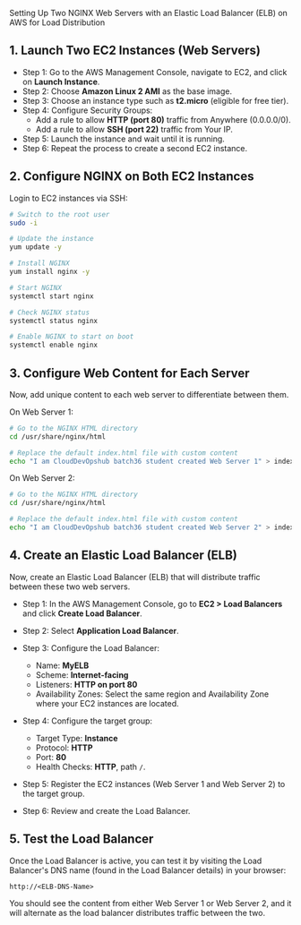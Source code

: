 Setting Up Two NGINX Web Servers with an Elastic Load Balancer (ELB) on AWS for Load Distribution

## 1. Launch Two EC2 Instances (Web Servers)

- Step 1: Go to the AWS Management Console, navigate to EC2, and click on **Launch Instance**.
- Step 2: Choose **Amazon Linux 2 AMI** as the base image.
- Step 3: Choose an instance type such as **t2.micro** (eligible for free tier).
- Step 4: Configure Security Groups:
  - Add a rule to allow **HTTP (port 80)** traffic from Anywhere (0.0.0.0/0).
  - Add a rule to allow **SSH (port 22)** traffic from Your IP.
- Step 5: Launch the instance and wait until it is running.
- Step 6: Repeat the process to create a second EC2 instance.


## 2. Configure NGINX on Both EC2 Instances

Login to EC2 instances via SSH:

```bash
# Switch to the root user
sudo -i

# Update the instance
yum update -y

# Install NGINX
yum install nginx -y

# Start NGINX
systemctl start nginx

# Check NGINX status
systemctl status nginx

# Enable NGINX to start on boot
systemctl enable nginx
```

## 3. Configure Web Content for Each Server

Now, add unique content to each web server to differentiate between them.

On Web Server 1:

```bash
# Go to the NGINX HTML directory
cd /usr/share/nginx/html

# Replace the default index.html file with custom content
echo "I am CloudDevOpshub batch36 student created Web Server 1" > index.html
```

On Web Server 2:

```bash
# Go to the NGINX HTML directory
cd /usr/share/nginx/html

# Replace the default index.html file with custom content
echo "I am CloudDevOpshub batch36 student created Web Server 2" > index.html
```

## 4. Create an Elastic Load Balancer (ELB)

Now, create an Elastic Load Balancer (ELB) that will distribute traffic between these two web servers.

- Step 1: In the AWS Management Console, go to **EC2 > Load Balancers** and click **Create Load Balancer**.
- Step 2: Select **Application Load Balancer**.
- Step 3: Configure the Load Balancer:
  - Name: **MyELB**
  - Scheme: **Internet-facing**
  - Listeners: **HTTP on port 80**
  - Availability Zones: Select the same region and Availability Zone where your EC2 instances are located.

- Step 4: Configure the target group:
  - Target Type: **Instance**
  - Protocol: **HTTP**
  - Port: **80**
  - Health Checks: **HTTP**, path `/`.

- Step 5: Register the EC2 instances (Web Server 1 and Web Server 2) to the target group.
- Step 6: Review and create the Load Balancer.

## 5. Test the Load Balancer

Once the Load Balancer is active, you can test it by visiting the Load Balancer's DNS name (found in the Load Balancer details) in your browser:

```
http://<ELB-DNS-Name>
```

You should see the content from either Web Server 1 or Web Server 2, and it will alternate as the load balancer distributes traffic between the two.
